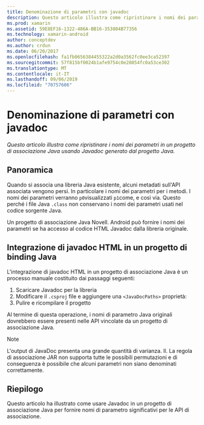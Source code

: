 ```yaml
---
title: Denominazione di parametri con javadoc
description: Questo articolo illustra come ripristinare i nomi dei parametri in un progetto di associazione Java usando Javadoc generato dal progetto Java.
ms.prod: xamarin
ms.assetid: 59E8EF16-1322-486A-BB16-353804B77356
ms.technology: xamarin-android
author: conceptdev
ms.author: crdun
ms.date: 06/20/2017
ms.openlocfilehash: fa1fb0656384455322a2d0a3562fc0ee3ca52397
ms.sourcegitcommit: 57f815bf0024b1afe9754c0e28054fc0a53ce302
ms.translationtype: MT
ms.contentlocale: it-IT
ms.lasthandoff: 09/06/2019
ms.locfileid: "70757606"
---
```

# <a name="naming-parameters-with-javadoc"></a>Denominazione di parametri con javadoc

_Questo articolo illustra come ripristinare i nomi dei parametri in un progetto di associazione Java usando Javadoc generato dal progetto Java._

## <a name="overview"></a>Panoramica

Quando si associa una libreria Java esistente, alcuni metadati sull'API associata vengono persi. In particolare i nomi dei parametri per i metodi. I nomi dei parametri verranno `p0`visualizzati `p1`come, e così via. Questo perché i file Java `.class` non conservano i nomi dei parametri usati nel codice sorgente Java. 

Un progetto di associazione Java Novell. Android può fornire i nomi dei parametri se ha accesso al codice HTML Javadoc dalla libreria originale. 

## <a name="integrating-javadoc-html-into-a-java-binding-project"></a>Integrazione di javadoc HTML in un progetto di binding Java

L'integrazione di javadoc HTML in un progetto di associazione Java è un processo manuale costituito dai passaggi seguenti: 

1. Scaricare Javadoc per la libreria
2. Modificare il `.csproj` file e aggiungere una `<JavaDocPaths>` proprietà:
3. Pulire e ricompilare il progetto

Al termine di questa operazione, i nomi di parametro Java originali dovrebbero essere presenti nelle API vincolate da un progetto di associazione Java. 

> [!NOTE]
> L'output di JavaDoc presenta una grande quantità di varianza. Il. La regola di associazione JAR non supporta tutte le possibili permutazioni e di conseguenza è possibile che alcuni parametri non siano denominati correttamente.

## <a name="summary"></a>Riepilogo

Questo articolo ha illustrato come usare Javadoc in un progetto di associazione Java per fornire nomi di parametro significativi per le API di associazione. 
